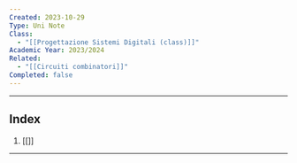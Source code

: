 ```yaml
---
Created: 2023-10-29
Type: Uni Note
Class:
  - "[[Progettazione Sistemi Digitali (class)]]"
Academic Year: 2023/2024
Related:
  - "[[Circuiti combinatori]]"
Completed: false
---
```

---
## Index
1. [[]]

---